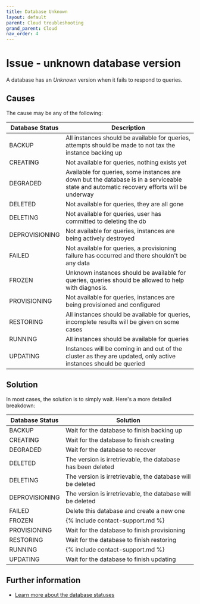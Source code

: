 ```yaml
---
title: Database Unknown
layout: default
parent: Cloud troubleshooting
grand_parent: Cloud
nav_order: 4
---
```


# Issue - unknown database version

A database has an *Unknown* version when it fails to respond to queries.

## Causes

The cause may be any of the following:

| Database Status | Description |
|---|---|
| BACKUP | All instances should be available for queries, attempts should be made to not tax the instance backing up |
| CREATING | Not available for queries, nothing exists yet |
| DEGRADED | Available for queries, some instances are down but the database is in a serviceable state and automatic recovery efforts will be underway |
| DELETED | Not available for queries, they are all gone |
| DELETING | Not available for queries, user has committed to deleting the db |
| DEPROVISIONING | Not available for queries, instances are being actively destroyed |
| FAILED | Not available for queries, a provisioning failure has occurred and there shouldn't be any data |
| FROZEN | Unknown instances should be available for queries, queries should be allowed to help with diagnosis. |
| PROVISIONING | Not available for queries, instances are being provisioned and configured |
| RESTORING | All instances should be available for queries, incomplete results will be given on some cases |
| RUNNING | All instances should be available for queries |
| UPDATING | Instances will be coming in and out of the cluster as they are updated, only active instances should be queried |

## Solution

In most cases, the solution is to simply wait. Here's a more detailed breakdown:

| Database Status | Solution |
|---|---|
| BACKUP | Wait for the database to finish backing up |
| CREATING | Wait for the database to finish creating |
| DEGRADED | Wait for the database to recover |
| DELETED | The version is irretrievable, the database has been deleted |
| DELETING | The version is irretrievable, the database will be deleted |
| DEPROVISIONING| The version is irretrievable, the database will be deleted |
| FAILED | Delete this database and create a new one |
| FROZEN | {% include contact-support.md %} |
| PROVISIONING | Wait for the database to finish provisioning |
| RESTORING | Wait for the database to finish restoring |
| RUNNING | {% include contact-support.md %} |
| UPDATING | Wait for the database to finish updating |

## Further information

* [Learn more about the database statuses](/docs/cloud/cloud-databases/cloud-db-states)
